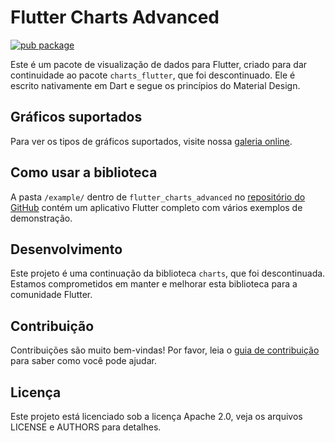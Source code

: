 # Flutter Charts Advanced

[![pub package](https://img.shields.io/pub/v/flutter_charts_advanced.svg)](https://pub.dartlang.org/packages/flutter_charts_advanced)

Este é um pacote de visualização de dados para Flutter, criado para dar continuidade ao pacote `charts_flutter`, que foi descontinuado. Ele é escrito nativamente em Dart e segue os princípios do Material Design.

## Gráficos suportados

Para ver os tipos de gráficos suportados, visite nossa [galeria online](https://google.github.io/charts/flutter/gallery.html).

## Como usar a biblioteca

A pasta `/example/` dentro de `flutter_charts_advanced` no [repositório do GitHub](https://github.com/lucasdonordeste/flutter_charts_advanced) contém um aplicativo Flutter completo com vários exemplos de demonstração.

## Desenvolvimento

Este projeto é uma continuação da biblioteca `charts`, que foi descontinuada. Estamos comprometidos em manter e melhorar esta biblioteca para a comunidade Flutter.

## Contribuição

Contribuições são muito bem-vindas! Por favor, leia o [guia de contribuição](link_para_seu_guia_de_contribuição) para saber como você pode ajudar.

## Licença

Este projeto está licenciado sob a licença Apache 2.0, veja os arquivos LICENSE e AUTHORS para detalhes.